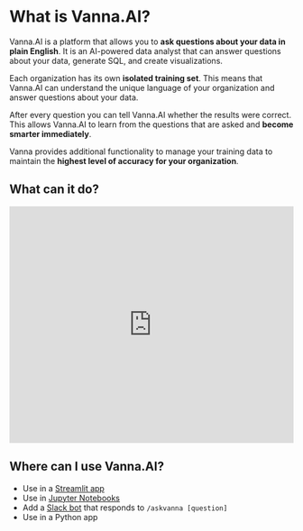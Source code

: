 <style>

</style>

# What is **Vanna.AI**?
Vanna.AI is a platform that allows you to **ask questions about your data in plain English**. It is an AI-powered data analyst that can answer questions about your data, generate SQL, and create visualizations.

Each organization has its own **isolated training set**. This means that Vanna.AI can understand the unique language of your organization and answer questions about your data.

After every question you can tell Vanna.AI whether the results were correct. This allows Vanna.AI to learn from the questions that are asked and **become smarter immediately**.

Vanna provides additional functionality to manage your training data to maintain the **highest level of accuracy for your organization**.

## What can it do?
<iframe src="https://www.loom.com/embed/e6975621d57643b1857f6d54e0e699bc?sid=1c0ec5da-df9f-4912-9c08-80e8d1afb46b" frameborder="0" webkitallowfullscreen mozallowfullscreen allowfullscreen style="width: 100%; height: 420px;"></iframe>

## Where can I use **Vanna.AI**?
- Use in a [Streamlit app](streamlit.md)
- Use in [Jupyter Notebooks](jupyter.md)
- Add a [Slack bot](slack.md) that responds to `/askvanna [question]`
- Use in a Python app

